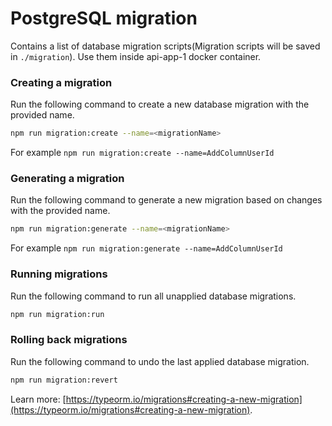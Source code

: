 # PostgreSQL migration

Contains a list of database migration scripts(Migration scripts will be saved in `./migration`). Use them inside api-app-1 docker container.

### Creating a migration

Run the following command to create a new database migration with the provided name.

```sh
npm run migration:create --name=<migrationName>
```

For example `npm run migration:create --name=AddColumnUserId`

### Generating a migration

Run the following command to generate a new migration based on changes with the provided name.

```sh
npm run migration:generate --name=<migrationName>
```

For example `npm run migration:generate --name=AddColumnUserId`

### Running migrations

Run the following command to run all unapplied database migrations.

```sh
npm run migration:run
```

### Rolling back migrations

Run the following command to undo the last applied database migration.

```sh
npm run migration:revert
```

Learn more: [https://typeorm.io/migrations#creating-a-new-migration](https://typeorm.io/migrations#creating-a-new-migration).
